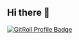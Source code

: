 ## Hi there 👋

<!--
**IannnMark/IannnMark** is a ✨ _special_ ✨ repository because its `README.md` (this file) appears on your GitHub profile.

Here are some ideas to get you started:

- 🔭 I’m currently working on ...
- 🌱 I’m currently learning ...
- 👯 I’m looking to collaborate on ...
- 🤔 I’m looking for help with ...
- 💬 Ask me about ...
- 📫 How to reach me: ...
- 😄 Pronouns: ...
- ⚡ Fun fact: ...
-->


<a href="https://gitroll.io/profile/uerSBW10YbBZw6nbtpkCi4dNMcK32" target="_blank"><img src="https://gitroll.io/api/badges/profiles/v1/uerSBW10YbBZw6nbtpkCi4dNMcK32" alt="GitRoll Profile Badge"/></a>

